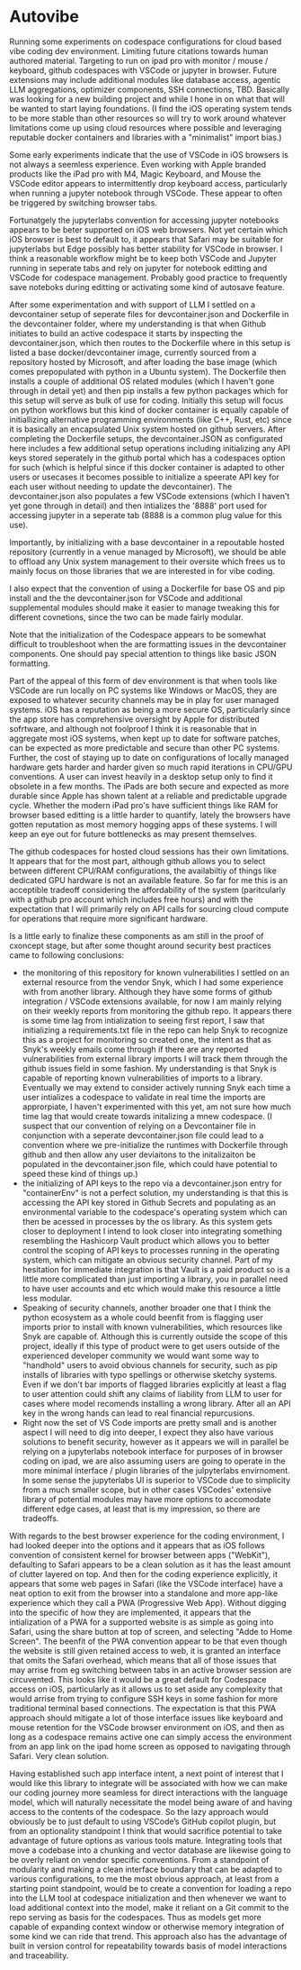 # Autovibe
Running some experiments on codespace configurations for cloud based vibe coding dev environment. Limiting future citations towards human authored material. Targeting to run on ipad pro with monitor / mouse / keyboard, github codespaces with VSCode or jupyter in browser. Future extensions may include additional modules like database access, agentic LLM aggregations, optimizer components, SSH connections, TBD. Basically was looking for a new building project and while I hone in on what that will be wanted to start laying foundations. (I find the iOS operating system tends to be more stable than other resources so will try to work around whatever limitations come up using cloud resources where possible and leveraging reputable docker containers and libraries with a "minimalist" import bias.)

Some early experiments indicate that the use of VSCode in iOS browsers is not always a seemless experience. Even working with Apple branded products like the iPad pro with M4, Magic Keyboard, and Mouse the VSCode editor appears to intermittently drop keyboard access, particularly when running a jupyter notebook through VSCode. These appear to often be triggered by switching browser tabs. 

Fortunatgely the jupyterlabs convention for accessing jupyter notebooks appears to be beter supported on iOS web browsers. Not yet certain which iOS browser is best to default to, it appears that Safari may be suitable for jupyterlabs but Edge possibly has better stability for VSCode in browser. I think a reasonable workflow might be to keep both VSCode and Jupyter running in seperate tabs and rely on jupyter for notebook editting and VSCode for codespace management. Probably good practice to frequently save noteboks during editting or activating some kind of autosave feature.

After some experimentation and with support of LLM I settled on a devcontainer setup of seperate files for devcontainer.json and Dockerfile in the devcontainer folder, where my understanding is that when Github initiates to build an active codespace it starts by inspecting the devcontainer.json, which then routes to the Dockerfile where in this setup is listed a base docker/devcontainer image, currently sourced from a repository hosted by Microsoft, and after loading the base image (which comes prepopulated with python in a Ubuntu system). The Dockerfile then installs a couple of additional OS related modules (which I haven't gone through in detail yet) and then pip installs a few python packages which for this setup will serve as bulk of use for coding. Initially this setup will focus on python workflows but this kind of docker container is equally capable of initiallizing alternative programming environments (like C++, Rust, etc) since it is basically an encapsulated Unix system hosted on github servers. After completing the Dockerfile setups, the devcontainer.JSON as configurated here includes a few additional setup operations including initializing any API keys stored seperately in the github portal which has a codespaces option for such (which is helpful since if this docker container is adapted to other users or usecases it becomes possible to initialize a speerate API key for each user without needing to update the devcontainer). The devcontainer.json also populates a few VSCode extensions (which I haven't yet gone through in detail) and then intializes the '8888' port used for accessing jupyter in a seperate tab (8888 is a common plug value for this use).

Importantly, by initializing with a base devcontainer in a repoutable hosted repository (currently in a venue managed by Microsoft), we should be able to offload any Unix system management to their oversite which frees us to mainly focus on those libraries that we are interested in for vibe coding.

I also expect that the convention of using a Dockerfile for base OS and pip install and the the devcontainer.json for VSCode and additional supplemental modules should make it easier to manage tweaking this for different covnetions, since the two can be made fairly modular.

Note that the initialization of the Codespace appears to be somewhat difficult to troubleshoot when  the are formatting issues in the devcontainer components. One should pay special attention to things like basic JSON formatting.

Part of the appeal of this form of dev environment is that when tools like VSCode are run locally on PC systems like Windows or MacOS, they are exposed to whatever security channels may be in play for user managed systems. iOS has a reputation as being a more secure OS, particularly since the app store has comprehensive oversight by Apple for distributed sofrtware, and although not foolproof I think it is reasonable that in aggregate most iOS systems, when kept up to date for software patches, can be expected as more predictable and secure than other PC systems. Further, the cost of staying up to date on configurations of locally managed hardware gets harder and harder given so much rapid iterations in CPU/GPU conventions. A user can invest heavily in a desktop setup only to find it obsolete in a few months. The iPads are both secure and expected as more durable since Apple has shown talent at a reliable and predictable upgrade cycle. Whether the modern iPad pro's have sufficient things like RAM for browser based editting is a little harder to quantify, lately the browsers have gotten reputation as most memory hogging apps of these systems. I will keep an eye out for future bottlenecks as may present themselves.

The github codespaces for hosted cloud sessions has their own limitations. It appears that for the most part, although github allows you to select between different CPU/RAM configurations, the availabiltiy of things like dedicated GPU hardware is not an available feature. So far for me this is an acceptible tradeoff considering the affordability of the system (paritcularly with a github pro account which includes free hours) and with the expectation that I will primarily rely on API calls for sourcing cloud compute for operations that require more significant hardware.

Is a little early to finalize these components as am still in the proof of cxoncept stage, but after some thought around security best practices came to following conclusions:
* the monitoring of this repository for known vulnerabilities I settled on an external resource from the vendor Snyk, which I had some experience with from another library. Although they have some forms of github integration / VSCode extensions available, for now I am mainly relying on their weekly reports from monitoring the github repo. It appears there is some time lag from intialization to seeing first report, I saw that initializing a requirements.txt file in the repo can help Snyk to recognize this as a project for monitoring so created one, the intent as that as Snyk's weekly emails come through if there are any reported vulnerabilities from external library imports I will track them through the github issues field in some fashion. My understanding is that Snyk is capable of reporting known vulnerabilities of imports to a library. Eventually we may extend to consider actively running Snyk each time a user intializes a codespace to validate in real time the imports are approrpiate, I haven't experimented with this yet, am not sure how much time lag that would create towards initalizing a mnew codespace. (I suspect that our convention of relying on a Devcontainer file in conjunction with a seperate devcontainer.json file could lead to a convention where we pre-initialize the runtimes with Dockerfile through github and then allow any user deviaitons to the initalizaiton be populated in the devcontainer.json file, which could have potential to speed these kind of things up.)
* the initializing of API keys to the repo via a devcontainer.json entry for "containerEnv" is not a perfect solution, my understanding is that this is accessing the API key stored in Github Secrets and populating as an environmental variable to the codespace's operating system which can then be acessed in processes by the os library. As this system gets closer to deployment I intend to look closer into integrating something resembling the Hashicorp Vault product which allows you to better control the scoping of API keys to processes running in the operating system, which can mitigate an obvious security channel. Part of my hesitation for immediate integration is that Vault is a paid product so is a little more complicated than just importing a library, you in parallel need to have user accounts and etc which would make this resource a little less modular.
* Speaking of security channels, another broader one that I think the python ecosystem as a whole could beenfit from is flagging user imports prior to install with known vulnerabilities, which resources like Snyk are capable of. Although this is currently outside the scope of this project, ideally if this type of product were to get users outside of the experienced developer community we would want some way to "handhold" users to avoid obvious channels for security, such as pip installs of libraries with typo spellings or otherwise sketchy systems. Even if we don't bar imports of flagged libraries explicitly at least a flag to user attention could shift any claims of liability from LLM to user for cases where model recomends installing a wrong library. After all an API key in the wrong hands can lead to real financial repurcusions.
* Right now the set of VS Code imports are pretty small and is another aspect I will need to dig into deeper, I expect they also have various solutions to benefit security, however as it appears we will in parallel be relying on a jupyterlabs notebook interface for purposes of in browser coding on ipad, we are also assuming users are going to operate in the more minimal interface / plugin libraries of the julpyterlabs envirnoment. In some sense the jupyterlabs UI is superior to VSCode due to simplicity from a much smaller scope, but in other cases VSCodes' extensive library of potential modules may have more options to accomodate different edge cases, at least that is my impression, so there are tradeoffs.

With regards to the best browser experience for the coding environment, I had looked deeper into the options and it appears that as iOS follows convention of consistent kernel for browser between apps ("WebKit"), defaulting to Safari appears to be a clean solution as it has the least amount of clutter layered on top. And then for the coding experience explicitly, it appears that some web pages in Safari (like the VSCode interface) have a neat option to exit from the browser into a standalone and more app-like experience which they call a PWA (Progressive Web App). Without digging into the specific of how they are implemented, it appears that the intialization of a PWA for a supported website is as simple as going into Safari, using the share button at top of screen, and selecting "Adde to Home Screen". The beenfit of the PWA convention appear to be that even though the website is still given retained access to web, it is granted an interface that omits the Safari overhead, which means that all of those issues that may arrise from eg switching between tabs in an active browser session are circuvented. This looks like it would be a great default for Codespace access on iOS, particularly as it allows us to set aside any complexity that would arrise from trying to configure SSH keys in some fashion for more traditional terminal based connections. The expectation is that this PWA approach should mitigate a lot of those interface issues like keyboard and mouse retention for the VSCode browser environment on iOS, and then as long as a codespace remains active one can simply access the environment from an app link on the ipad home screen as opposed to navigating through Safari. Very clean solution.

Having established such app interface intent, a next point of interest that I would like this library to integrate will be associated with how we can make our coding journey more seamless for direct interactions with the language model, which will naturally necessitate the model being aware of and having access to the contents of the codespace. So the lazy approach would obviously be to just default to using VSCode’s GitHub copilot plugin, but from an optionality standpoint I think that would sacrifice potential to take advantage of future options as various tools mature. Integrating tools that move a codebase into a chunking and vector database are likewise going to be overly reliant on vendor specific conventions. From a standpoint of modularity and making a clean interface boundary that can be adapted to various configurations, to me the most obvious approach, at least from a starting point standpoint, would be to create a convention for loading a repo into the LLM tool at codespace initialization and then whenever we want to load additional context into the model, make it reliant on a Git commit to the repo serving as basis for the codespaces. Thus as models get more capable of expanding context window or otherwise memory integration of some kind we can ride that trend. This approach also has the advantage of built in version control for repeatability towards basis of model interactions and traceability. 
